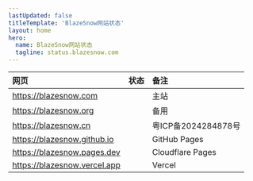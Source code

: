 ```yaml
---
lastUpdated: false
titleTemplate: 'BlazeSnow网站状态'
layout: home
hero:
  name: BlazeSnow网站状态
  tagline: status.blazesnow.com
---
```


<script setup>
import OK from '/status/OK.vue'
import NotGood from '/status/NotGood.vue'
import Review from '/status/Review.vue'
import Bad from '/status/Bad.vue'
import Off from '/status/Off.vue'
</script>

| 网页                           | 状态       | 备注                |
| :----------------------------- | :--------- | :------------------ |
| <https://blazesnow.com>        | <OK />     | 主站                |
| <https://blazesnow.org>        | <OK />     | 备用                |
| <https://blazesnow.cn>         | <Review /> | 粤ICP备2024284878号 |
| <https://blazesnow.github.io>  | <OK />     | GitHub Pages        |
| <https://blazesnow.pages.dev>  | <OK />     | Cloudflare Pages    |
| <https://blazesnow.vercel.app> | <OK />     | Vercel              |